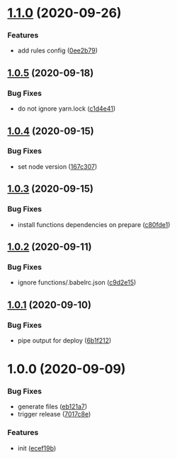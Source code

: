 # [1.1.0](https://github.com/dword-design/base-config-firebase/compare/v1.0.5...v1.1.0) (2020-09-26)


### Features

* add rules config ([0ee2b79](https://github.com/dword-design/base-config-firebase/commit/0ee2b79cd3deb272d8360319b34cda6d7cdc9361))

## [1.0.5](https://github.com/dword-design/base-config-firebase/compare/v1.0.4...v1.0.5) (2020-09-18)


### Bug Fixes

* do not ignore yarn.lock ([c1d4e41](https://github.com/dword-design/base-config-firebase/commit/c1d4e4163ff3d74da6b9b33769f068ff926bed04))

## [1.0.4](https://github.com/dword-design/base-config-firebase/compare/v1.0.3...v1.0.4) (2020-09-15)


### Bug Fixes

* set node version ([167c307](https://github.com/dword-design/base-config-firebase/commit/167c307e2d74b81c5036e2baa7ad0f41e331c2f9))

## [1.0.3](https://github.com/dword-design/base-config-firebase/compare/v1.0.2...v1.0.3) (2020-09-15)


### Bug Fixes

* install functions dependencies on prepare ([c80fde1](https://github.com/dword-design/base-config-firebase/commit/c80fde1c10c54775ab6d5d73aa5a7e1bfa53ad04))

## [1.0.2](https://github.com/dword-design/base-config-firebase/compare/v1.0.1...v1.0.2) (2020-09-11)


### Bug Fixes

* ignore functions/.babelrc.json ([c9d2e15](https://github.com/dword-design/base-config-firebase/commit/c9d2e1566f4dd6d5140ce3ab7a1f0f44af2ae958))

## [1.0.1](https://github.com/dword-design/base-config-firebase/compare/v1.0.0...v1.0.1) (2020-09-10)


### Bug Fixes

* pipe output for deploy ([6b1f212](https://github.com/dword-design/base-config-firebase/commit/6b1f21204b5c8126215d3fbe3ae78fe55ae533a2))

# 1.0.0 (2020-09-09)


### Bug Fixes

* generate files ([eb121a7](https://github.com/dword-design/base-config-firebase/commit/eb121a7d13f0039a795bea0fec373b71bbe0075c))
* trigger release ([7017c8e](https://github.com/dword-design/base-config-firebase/commit/7017c8e05643d36f58f671b4e63b62afcdf70c82))


### Features

* init ([ecef19b](https://github.com/dword-design/base-config-firebase/commit/ecef19b67c71cf7ab63beadac911f426dff9f6db))
